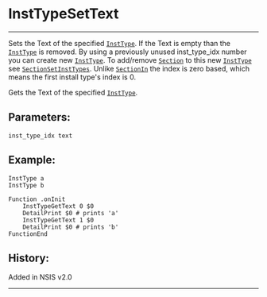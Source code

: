 # InstTypeSetText

---

Sets the Text of the specified [`InstType`][1]. If the Text is empty than the [`InstType`][1] is removed. By using a previously unused inst\_type\_idx number you can create new [`InstType`][1]. To add/remove [`Section`][2] to this new [`InstType`][1] see [`SectionSetInstTypes`][3]. Unlike [`SectionIn`][4] the index is zero based, which means the first install type's index is 0.

Gets the Text of the specified [`InstType`][1].

## Parameters:

    inst_type_idx text

## Example:

	InstType a
	InstType b
	 
	Function .onInit
		InstTypeGetText 0 $0
		DetailPrint $0 # prints 'a'
		InstTypeGetText 1 $0
		DetailPrint $0 # prints 'b'
	FunctionEnd

## History:

Added in NSIS v2.0

---

[1]: InstType.markdown
[2]: Section.markdown
[3]: SectionSetInstTypes.markdown
[4]: SectionIn.markdown